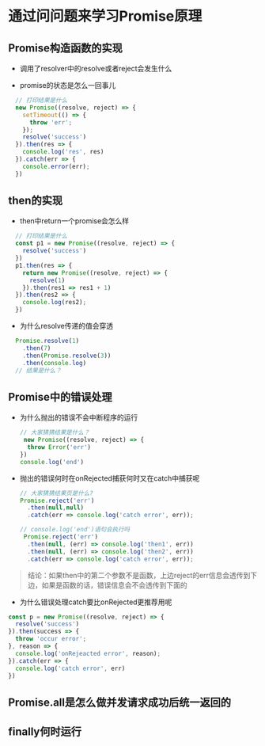 # 通过问问题来学习Promise原理

## Promise构造函数的实现

* 调用了resolver中的resolve或者reject会发生什么

* promise的状态是怎么一回事儿

```javascript
  // 打印结果是什么
  new Promise((resolve, reject) => {
    setTimeout(() => {
      throw 'err';
    });
    resolve('success')
  }).then(res => {
    console.log('res', res)
  }).catch(err => {
    console.error(err);
  })
```

## then的实现

* then中return一个promise会怎么样

```javascript
  // 打印结果是什么
  const p1 = new Promise((resolve, reject) => {
    resolve('success')
  })
  p1.then(res => {
    return new Promise((resolve, reject) => {
      resolve(1)
    }).then(res1 => res1 + 1)
  }).then(res2 => {
    console.log(res2);
  })
```

* 为什么resolve传递的值会穿透

```javascript
  Promise.resolve(1)
    .then(7)
    .then(Promise.resolve(3))
    .then(console.log)
  // 结果是什么？
```

## Promise中的错误处理

* 为什么抛出的错误不会中断程序的运行

  ```javascript
  // 大家猜猜结果是什么？
   new Promise((resolve, reject) => {
    throw Error('err')
  })
  console.log('end')
  ```

* 抛出的错误何时在onRejected捕获何时又在catch中捕获呢

  ```javascript
  // 大家猜猜结果页是什么?
  Promise.reject('err')
    .then(null,null)
    .catch(err => console.log('catch error', err));
  
  // console.log('end')语句会执行吗
   Promise.reject('err')
    .then(null, (err) => console.log('then1', err))
    .then(null, (err) => console.log('then2', err))
    .catch(err => console.log('catch error', err));
  ```
  
> 结论：如果then中的第二个参数不是函数，上边reject的err信息会透传到下边，如果是函数的话，错误信息会不会透传到下面的

* 为什么错误处理catch要比onRejected更推荐用呢

```javascript
const p = new Promise((resolve, reject) => {
  resolve('success')
}).then(success => {
  throw 'occur error';
}, reason => {
  console.log('onRejeacted error', reason);
}).catch(err => {
  console.log('catch error', err)
})
```

## Promise.all是怎么做并发请求成功后统一返回的

## finally何时运行
